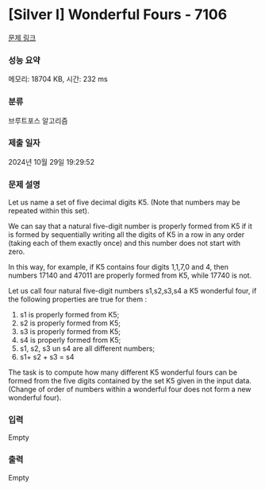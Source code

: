 # [Silver I] Wonderful Fours - 7106 

[문제 링크](https://www.acmicpc.net/problem/7106) 

### 성능 요약

메모리: 18704 KB, 시간: 232 ms

### 분류

브루트포스 알고리즘

### 제출 일자

2024년 10월 29일 19:29:52

### 문제 설명

<p>Let us name a set of five decimal digits K5. (Note that numbers may be repeated within this set).</p>

<p>We can say that a natural five-digit number is properly formed from K5 if it is formed by sequentially writing all the digits of K5 in a row in any order (taking each of them exactly once) and this number does not start with zero.</p>

<p>In this way, for example, if K5 contains four digits 1,1,7,0 and 4, then numbers 17140 and 47011 are properly formed from K5, while 17740 is not.</p>

<p>Let us call four natural five-digit numbers s1,s2,s3,s4 a K5 wonderful four, if the following properties are true for them :</p>

<ol>
	<li>s1 is properly formed from K5;</li>
	<li>s2 is properly formed from K5;</li>
	<li>s3 is properly formed from K5;</li>
	<li>s4 is properly formed from K5;</li>
	<li>s1, s2, s3 un s4 are all different numbers;</li>
	<li>s1+ s2 + s3 = s4</li>
</ol>

<p>The task is to compute how many different K5 wonderful fours can be formed from the five digits contained by the set K5 given in the input data. (Change of order of numbers within a wonderful four does not form a new wonderful four).</p>

### 입력 

 Empty

### 출력 

 Empty


